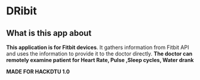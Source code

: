# DRibit
## What is this app about
**This application is for Fitbit devices**. It gathers information from Fitbit API and uses the information to provide it to the doctor directly.
**The doctor can remotely examine patient for Heart Rate, Pulse ,Sleep cycles, Water drank**

**MADE FOR HACKDTU 1.0**
